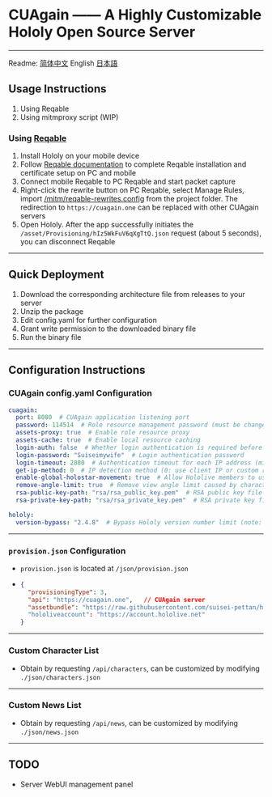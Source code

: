 # CUAgain —— A Highly Customizable Hololy Open Source Server

---

Readme: [简体中文](/readme_zh.md)  English  [日本語](/readme_ja.md)
## Usage Instructions
1. Using Reqable
2. Using mitmproxy script (WIP)

### Using [Reqable](https://reqable.com)
1. Install Hololy on your mobile device
2. Follow [Reqable documentation](https://reqable.com/docs/getting-started/) to complete Reqable installation and certificate setup on PC and mobile
3. Connect mobile Reqable to PC Reqable and start packet capture
4. Right-click the rewrite button on PC Reqable, select Manage Rules, import [/mitm/reqable-rewrites.config](/mitm/reqable-rewrites.config) from the project folder. The redirection to `https://cuagain.one` can be replaced with other CUAgain servers
5. Open Hololy. After the app successfully initiates the `/asset/Provisioning/hIz5WkFuV6qXgTtQ.json` request (about 5 seconds), you can disconnect Reqable

---
## Quick Deployment
1. Download the corresponding architecture file from releases to your server
2. Unzip the package
3. Edit config.yaml for further configuration
4. Grant write permission to the downloaded binary file
5. Run the binary file

---
## Configuration Instructions
### CUAgain config.yaml Configuration
```yaml
cuagain:
  port: 8080  # CUAgain application listening port
  password: 114514  # Role resource management password (must be changed to a custom strong password)
  assets-proxy: true  # Enable role resource proxy
  assets-cache: true  # Enable local resource caching
  login-auth: false  # Whether login authentication is required before use
  login-password: "Suiseimywife"  # Login authentication password
  login-timeout: 2880  # Authentication timeout for each IP address (minutes)
  get-ip-method: 0  # IP detection method (0: use client IP or custom request header)
  enable-global-holostar-movement: true  # Allow Hololive members to use Holostar member actions
  remove-angle-limit: true  # Remove view angle limit caused by character skirt bottom
  rsa-public-key-path: "rsa/rsa_public_key.pem"  # RSA public key file path
  rsa-private-key-path: "rsa/rsa_private_key.pem"  # RSA private key file path

hololy:
  version-bypass: "2.4.8"  # Bypass Hololy version number limit (note: invalid after official service stops)
```
---
### `provision.json` Configuration
- `provision.json` is located at `/json/provision.json`

- ``````json
  {
    "provisioningType": 3,
    "api": "https://cuagain.one",	// CUAgain server
    "assetbundle": "https://raw.githubusercontent.com/suisei-pettan/hololy-assets/refs/heads/main",	// Resource file location, can be filled with https://cuagain.one/asset when server's assets-proxy is true
    "hololiveaccount": "https://account.hololive.net"
  }
  ``````

---
### Custom Character List
- Obtain by requesting `/api/characters`, can be customized by modifying `./json/characters.json`
---
### Custom News List
- Obtain by requesting `/api/news`, can be customized by modifying `./json/news.json`
---

## TODO
- Server WebUI management panel